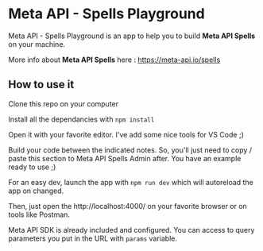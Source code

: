# Meta API - Spells Playground

Meta API - Spells Playground is an app to help you to build **Meta API Spells** on your machine.

More info about **Meta API Spells** here : https://meta-api.io/spells

## How to use it

Clone this repo on your computer

Install all the dependancies with `npm install`

Open it with your favorite editor. I've add some nice tools for VS Code ;)

Build your code between the indicated notes. So, you'll just need to copy / paste this section to Meta API Spells Admin after.
You have an example ready to use ;)

For an easy dev, launch the app with `npm run dev` which will autoreload the app on changed.

Then, just open the http://localhost:4000/ on your favorite browser or on tools like Postman.

Meta API SDK is already included and configured. You can access to query parameters you put in the URL with `params` variable.